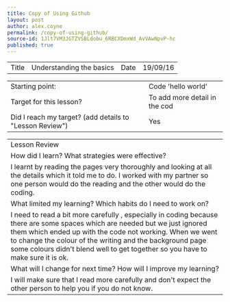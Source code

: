 ```yaml
---
title: Copy of Using Github
layout: post
author: alex.coyne
permalink: /copy-of-using-github/
source-id: 1Jlt7VM3JGTZVSBLdobu_6RBCXDmxWd_AvVAwNpvP-hc
published: true
---
```

<table>
  <tr>
    <td>Title</td>
    <td>Understanding the basics</td>
    <td>Date</td>
    <td>19/09/16</td>
  </tr>
</table>


<table>
  <tr>
    <td>Starting point:</td>
    <td>Code 'hello world'</td>
  </tr>
  <tr>
    <td>Target for this lesson?</td>
    <td>To add more detail in the cod</td>
  </tr>
  <tr>
    <td>Did I reach my target? 
(add details to "Lesson Review")</td>
    <td>Yes</td>
  </tr>
</table>


<table>
  <tr>
    <td>Lesson Review</td>
  </tr>
  <tr>
    <td>How did I learn? What strategies were effective? </td>
  </tr>
  <tr>
    <td>I learnt by reading the pages very thoroughly and looking at all the details which it told me to do. I worked with my partner so one person would do the reading and the other would do the coding.</td>
  </tr>
  <tr>
    <td>What limited my learning? Which habits do I need to work on? </td>
  </tr>
  <tr>
    <td>I need to read a bit more carefully , especially in coding because there are some spaces which are needed but we just ignored them which ended up with the code not working. When we went to change the colour of the writing and the background page some colours didn't blend well to get together so you have to make sure it is ok.</td>
  </tr>
  <tr>
    <td>What will I change for next time? How will I improve my learning?</td>
  </tr>
  <tr>
    <td>I will make sure that I read more carefully and don't expect the other person to help you if you do not know.</td>
  </tr>
</table>


